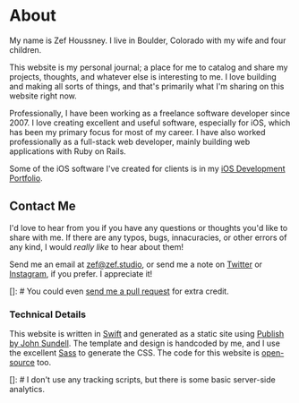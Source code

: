 

# About

My name is Zef Houssney. I live in Boulder, Colorado with my wife and four
children.

This website is my personal journal; a place for me to catalog and share my
projects, thoughts, and whatever else is interesting to me. I love building and
making all sorts of things, and that's primarily what I'm sharing on this
website right now.

Professionally, I have been working as a freelance software developer since
2007. I love creating excellent and useful software, especially for iOS, which
has been my primary focus for most of my career. I have also worked
professionally as a full-stack web developer, mainly building web applications
with Ruby on Rails.

Some of the iOS software I've created for clients is in my [iOS Development
Portfolio](/portfolio).

## Contact Me

I'd love to hear from you if you have any questions or thoughts you'd like to
share with me. If there are any typos, bugs, innacuracies, or other errors of
any kind, I would _really like_ to hear about them!

Send me an email at [zef@zef.studio](mailto:zef@zef.studio), or send me a note
on [Twitter](https://twitter.com/zefhous/) or
[Instagram](https://www.instagram.com/zefhous/), if you prefer. I appreciate it!

[]: # You could even [send me a pull request]() for extra credit.

### Technical Details

This website is written in [Swift](https://swift.org) and generated as a static
site using [Publish by John Sundell](https://github.com/JohnSundell/Publish).
The template and design is handcoded by me, and I use the excellent
[Sass](https://sass-lang.com) to generate the CSS. The code for this website is
[open-source](https://github.com/zef/zef.studio) too.

[]: # I don't use any tracking scripts, but there is some basic server-side analytics.

